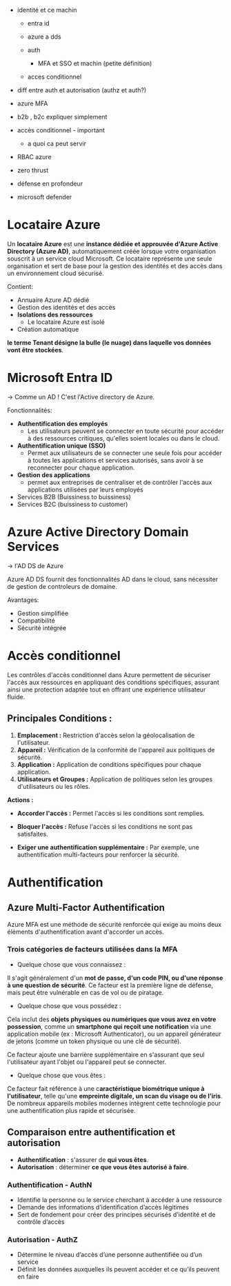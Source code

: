 - identité et ce machin

	- entra id
	- azure a dds
	- auth

		- MFA et SSO et machin (petite définition)

	- acces conditionnel

- diff entre auth et autorisation (authz et auth?)
- azure MFA
- b2b , b2c expliquer simplement
- accès conditionnel - important

	- a quoi ca peut servir

- RBAC azure
- zero thrust
- défense en profondeur
- microsoft defender

# Locataire Azure
Un **locataire Azure** est une **instance dédiée et approuvée d'Azure Active Directory (Azure AD)**, automatiquement créée lorsque votre organisation souscrit à un service cloud Microsoft. Ce locataire représente une seule organisation et sert de base pour la gestion des identités et des accès dans un environnement cloud sécurisé.

Contient:
- Annuaire Azure AD dédié
- Gestion des identités et des accès
- **Isolations des ressources**
	- Le locataire Azure est isolé
- Création automatique

**le terme Tenant désigne la bulle (le nuage) dans laquelle vos données vont être stockées**.

# Microsoft Entra ID

-> Comme un AD ! C'est l'Active directory de Azure.

Fonctionnalités:

- **Authentification des employés**
	- Les utilisateurs peuvent se connecter en toute sécurité pour accéder à des ressources critiques, qu'elles soient locales ou dans le cloud.
- **Authentification unique (SSO)**
	- Permet aux utilisateurs de se connecter une seule fois pour accéder à toutes les applications et services autorisés, sans avoir à se reconnecter pour chaque application.
- **Gestion des applications**
	- permet aux entreprises de centraliser et de contrôler l'accès aux applications utilisées par leurs employés
- Services B2B (Buissiness to buissiness)
- Services B2C (buissiness to customer)

# Azure Active Directory Domain Services

-> l'AD DS de Azure

Azure AD DS fournit des fonctionnalités AD dans le cloud, sans nécessiter de gestion de controleurs de domaine.

Avantages:

- Gestion simplifiée
- Compatibilité
- Sécurité intégrée
# Accès conditionnel
Les contrôles d'accès conditionnel dans Azure permettent de sécuriser l'accès aux ressources en appliquant des conditions spécifiques, assurant ainsi une protection adaptée tout en offrant une expérience utilisateur fluide.

## Principales Conditions :

1. **Emplacement :** Restriction d'accès selon la géolocalisation de l'utilisateur.
2. **Appareil :** Vérification de la conformité de l'appareil aux politiques de sécurité.
3. **Application :** Application de conditions spécifiques pour chaque application.
4. **Utilisateurs et Groupes :** Application de politiques selon les groupes d'utilisateurs ou les rôles.
    

**Actions :**

- **Accorder l'accès :** Permet l'accès si les conditions sont remplies.
    
- **Bloquer l'accès :** Refuse l'accès si les conditions ne sont pas satisfaites.
    
- **Exiger une authentification supplémentaire :** Par exemple, une authentification multi-facteurs pour renforcer la sécurité.
# Authentification
## Azure Multi-Factor Authentification

Azure MFA est une méthode de sécurité renforcée qui exige au moins deux éléments d'authentification avant d'accorder un accès.

### Trois catégories de facteurs utilisées dans la MFA

- Quelque chose que vous connaissez :

Il s'agit généralement d'un **mot de passe, d'un code PIN, ou d'une réponse à une question de sécurité**. Ce facteur est la première ligne de défense, mais peut être vulnérable en cas de vol ou de piratage.

- Quelque chose que vous possédez :

Cela inclut des **objets physiques ou numériques que vous avez en votre possession**, comme un **smartphone qui reçoit une notification** via une application mobile (ex : Microsoft Authenticator), ou un appareil générateur de jetons (comme un token physique ou une clé de sécurité).

Ce facteur ajoute une barrière supplémentaire en s'assurant que seul l'utilisateur ayant l'objet ou l'appareil peut se connecter.

- Quelque chose que vous êtes :

Ce facteur fait référence à une c**aractéristique biométrique unique à l'utilisateur**, telle qu'une **empreinte digitale, un scan du visage ou de l'iris**. De nombreux appareils mobiles modernes intègrent cette technologie pour une authentification plus rapide et sécurisée.

## Comparaison entre authentification et autorisation
- **Authentification** : s'assurer de **qui vous êtes**.
- **Autorisation** : déterminer **ce que vous êtes autorisé à faire**.
### Authentification - AuthN
- Identifie la personne ou le service cherchant à accéder à une ressource
- Demande des informations d’identification d’accès légitimes
- Sert de fondement pour créer des principes sécurisés d’identité et de contrôle d’accès

### Autorisation - AuthZ
- Détermine le niveau d’accès d’une personne authentifiée ou d’un service
- Définit les données auxquelles ils peuvent accéder et ce qu’ils peuvent en faire